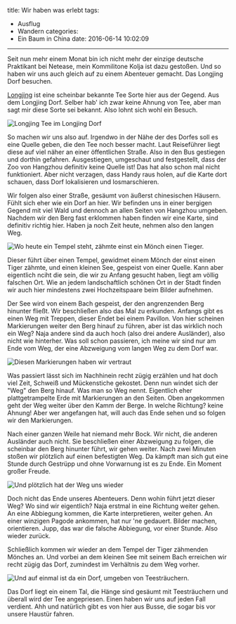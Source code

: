 title: Wir haben was erlebt
tags:
  - Ausflug
  - Wandern
categories:
  - Ein Baum in China
date: 2016-06-14 10:02:09
---


Seit nun mehr einem Monat bin ich nicht mehr der einzige deutsche Praktikant bei Netease, mein Kommilitone Kolja ist dazu gestoßen. Und so haben wir uns auch gleich auf zu einem Abenteuer gemacht. Das Longjing Dorf besuchen.

[Longjing](https://en.wikipedia.org/wiki/Longjing_tea) ist eine scheinbar bekannte Tee Sorte hier aus der Gegend. Aus dem Longjing Dorf. Selber hab' ich zwar keine Ahnung von Tee, aber man sagt mir diese Sorte sei bekannt. Also lohnt sich wohl ein Besuch.

![Longjing Tee im Longjing Dorf](/images/china/longjingTea.jpg)

<!-- more -->

So machen wir uns also auf. Irgendwo in der Nähe der des Dorfes soll es eine Quelle geben, die den Tee noch besser macht. Laut Reiseführer liegt diese auf viel näher an einer öffentlichen Straße. Also in den Bus gestiegen und dorthin gefahren. Ausgestiegen, umgeschaut und festgestellt, dass der Zoo von Hangzhou definitiv keine Quelle ist! Das hat also schon mal nicht funktioniert. Aber nicht verzagen, dass Handy raus holen, auf die Karte dort schauen, dass Dorf lokalisieren und losmarschieren.

Wir folgen also einer Straße, gesäumt von äußerst chinesischen Häusern. Fühlt sich eher wie ein Dorf an hier. Wir befinden uns in einer bergigen Gegend mit viel Wald und dennoch an allen Seiten von Hangzhou umgeben. Nachdem wir den Berg fast erklommen haben finden wir eine Karte, sind definitiv richtig hier. Haben ja noch Zeit heute, nehmen also den langen Weg.

![Wo heute ein Tempel steht, zähmte einst ein Mönch einen Tieger.](/images/china/moenchTieger.JPG)

Dieser führt über einen Tempel, gewidmet einem Mönch der einst einen Tiger zähmte, und einen kleinen See, gespeist von einer Quelle. Kann aber eigentlich nciht die sein, die wir zu Anfang gesucht haben, liegt am völlig falschen Ort. Wie an jedem landschaftlich schönen Ort in der Stadt finden wir auch hier mindestens zwei Hochzeitspaare beim Bilder aufnehmen.

Der See wird von einem Bach gespeist, der den angrenzenden Berg hinunter fließt. Wir beschließen also das Mal zu erkunden. Anfangs gibt es einen Weg mit Treppen, dieser Endet bei einem Pavillon. Von hier scheinen Markierungen weiter den Berg hinauf zu führen, aber ist das wirklich noch ein Weg? Naja andere sind da auch hoch (also drei andere Ausländer), also nicht wie hinterher. Was soll schon passieren, ich meine wir sind nur am Ende vom Weg, der eine Abzweigung vom langen Weg zu dem Dorf war.

![Diesen Markierungen haben wir vertraut](/images/china/markierung.jpg)

Was passiert lässt sich im Nachhinein recht zügig erzählen und hat doch viel Zeit, Schweiß und Mückenstiche gekostet. Denn nun windet sich der "Weg" den Berg hinauf. Was man so Weg nennt. Eigentlich eher plattgetrampelte Erde mit Markierungen an den Seiten. Oben angekommen geht der Weg weiter über den Kamm der Berge. In welche Richtung? keine Ahnung! Aber wer angefangen hat, will auch das Ende sehen und so folgen wir den Markierungen.

Nach einer ganzen Weile hat niemand mehr Bock. Wir nicht, die anderen Ausländer auch nicht. Sie beschließen einer Abzweigung zu folgen, die scheinbar den Berg hinunter führt, wir gehen weiter. Nach zwei Minuten stoßen wir plötzlich auf einen befestigten Weg. Da kämpft man sich gut eine Stunde durch Gestrüpp und ohne Vorwarnung ist es zu Ende. Ein Moment großer Freude.

![Und plötzlich hat der Weg uns wieder](/images/china/wiederWeg.jpg)

Doch nicht das Ende unseres Abenteuers. Denn wohin führt jetzt dieser Weg? Wo sind wir eigentlich? Naja erstmal in eine Richtung weiter gehen. An eine Abbiegung kommen, die Karte interpretieren, weiter gehen. An einer winzigen Pagode ankommen, hat nur 'ne gedauert. Bilder machen, orientieren. Jupp, das war die falsche Abbiegung, vor einer Stunde. Also wieder zurück.

Schließlich kommen wir wieder an dem Tempel der Tiger zähmenden Mönches an. Und vorbei an dem kleinen See mit seinem Bach erreichen wir recht zügig das Dorf, zumindest im Verhältnis zu dem Weg vorher.

![Und auf einmal ist da ein Dorf, umgeben von Teesträuchern.](/images/china/longjingVillage.JPG)

Das Dorf liegt ein einem Tal, die Hänge sind gesäumt mit Teesträuchern und überall wird der Tee angepriesen. Einen haben wir uns auf jeden Fall verdient. Ahh und natürlich gibt es von hier aus Busse, die sogar bis vor unsere Haustür fahren.

